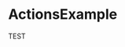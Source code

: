 # ActionsExample
TEST


<!-- curl --location --request POST 'http://dd.dmytro.in.ua/api/v2/import-scan/' \
--header 'Authorization: Token ${{ secrets.DD_TOKEN }}' \
--form 'engagement=10' \
--form 'verified=true' \
--form 'active=true' \
--form 'scan_type=SARIF' \
--form 'file=@./report.sarif' -->